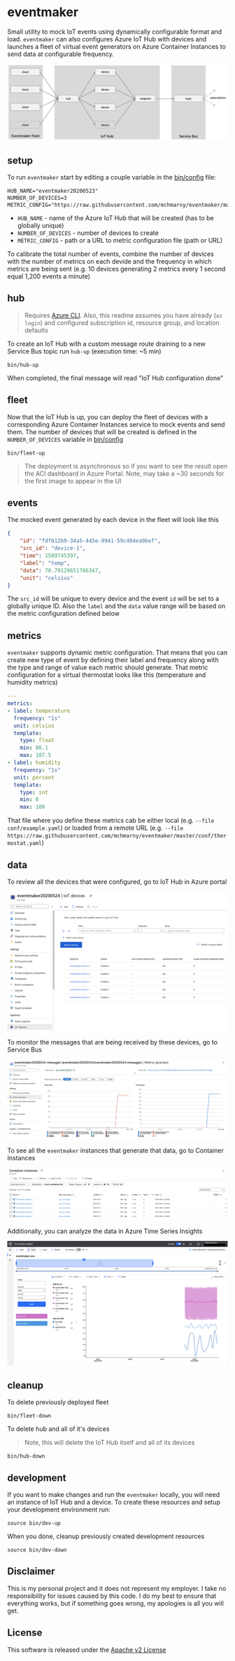 # eventmaker

Small utility to mock IoT events using dynamically configurable format and load. `eventmaker` can also configures Azure IoT Hub with devices and launches a fleet of virtual event generators on Azure Container Instances to send data at configurable frequency. 

![](img/overview.png)

## setup

To run `eventmaker` start by editing a couple variable in the [bin/config](bin/config) file:

```shell
HUB_NAME="eventmaker20200523"
NUMBER_OF_DEVICES=3
METRIC_CONFIG="https://raw.githubusercontent.com/mchmarny/eventmaker/master/config/thermostat.yaml"
```

* `HUB_NAME` - name of the Azure IoT Hub that will be created (has to be globally unique)
* `NUMBER_OF_DEVICES` - number of devices to create 
* `METRIC_CONFIG` - path or a URL to metric configuration file (path or URL)

To calibrate the total number of events, combine the number of devices with the number of metrics on each devide and the frequency in which metrics are being sent (e.g. 10 devices generating 2 metrics every 1 second equal 1,200 events a minute) 

## hub

> Requires [Azure CLI](https://docs.microsoft.com/en-us/cli/azure/install-azure-cli?view=azure-cli-latest). Also, this readme assumes you have already (`az login`) and configured subscription id, resource group, and location defaults

To create an IoT Hub with a custom message route draining to a new Service Bus topic run `hub-up`  (execution time: ~5 min)

```shell
bin/hub-up
```

When completed, the final message will read "IoT Hub configuration done"

## fleet 

Now that the IoT Hub is up, you can deploy the fleet of devices with a corresponding Azure Container Instances service to mock events and send them. The number of devices that will be created is defined in the `NUMBER_OF_DEVICES` variable in [bin/config](bin/config)

```shell
bin/fleet-up
```

> The deployment is asynchronous so if you want to see the result open the ACI dashboard in Azure Portal. Note, may take a ~30 seconds for the first image to appear in the UI

## events 

The mocked event generated by each device in the fleet will look like this

```json
{
    "id": "fdf612b9-34a5-445e-9941-59c404ea9bef",
    "src_id": "device-1",
    "time": 1589745397,
    "label": "temp",
    "data": 70.79129651786347,
    "unit": "celsius"
}
```

The `src_id` will be unique to every device and the event `id` will be set to a globally unique ID. Also the `label` and the `data` value range will be based on the metric configuration defined below

## metrics 

`eventmaker` supports dynamic metric configuration. That means that you can create new type of event by defining their label and frequency along with the type and range of value each metric should generate. That metric configuration for a virtual thermostat looks like this (temperature and humidity metrics)

```yaml
--- 
metrics: 
- label: temperature
  frequency: "1s"
  unit: celsius
  template: 
    type: float
    min: 86.1
    max: 107.5
- label: humidity
  frequency: "1s"
  unit: percent
  template: 
    type: int
    min: 0
    max: 100
```

 That file where you define these metrics cab be either local (e.g. `--file conf/example.yaml`) or loaded from a remote URL (e.g. `--file https://raw.githubusercontent.com/mchmarny/eventmaker/master/conf/thermostat.yaml`)

## data 

To review all the devices that were configured, go to IoT Hub in Azure portal

![](img/az-iothub-devices.png)

To monitor the messages that are being received by these devices, go to Service Bus

![](img/az-bus-messages.png)

To see all the `eventmaker` instances that generate that data, go to Container Instances 

![](img/az-aci-instances.png)

Additionally, you can analyze the data in Azure Time Series Insights

![](img/az-timeseries-insights.png)


## cleanup 

To delete previously deployed fleet

```shell
bin/fleet-down
```

To delete hub and all of it's devices

> Note, this will delete the IoT Hub itself and all of its devices 

```shell
bin/hub-down
```

## development 

If you want to make changes and run the `eventmaker` locally, you will need an instance of IoT Hub and a device. To create these resources and setup your development environment run:

```shell
source bin/dev-up
```

When you done, cleanup previously created development resources 

```shell
source bin/dev-down
```

## Disclaimer

This is my personal project and it does not represent my employer. I take no responsibility for issues caused by this code. I do my best to ensure that everything works, but if something goes wrong, my apologies is all you will get.

## License
This software is released under the [Apache v2 License](./LICENSE)


